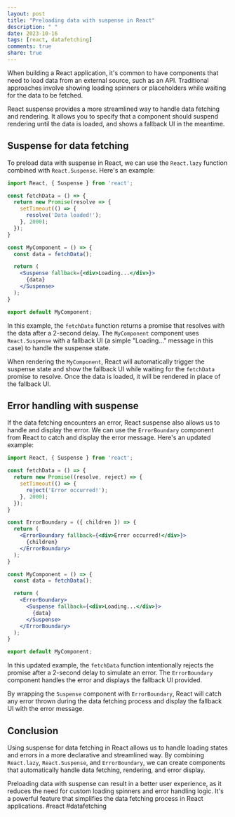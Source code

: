 ```yaml
---
layout: post
title: "Preloading data with suspense in React"
description: " "
date: 2023-10-16
tags: [react, datafetching]
comments: true
share: true
---
```


When building a React application, it's common to have components that need to load data from an external source, such as an API. Traditional approaches involve showing loading spinners or placeholders while waiting for the data to be fetched.

React suspense provides a more streamlined way to handle data fetching and rendering. It allows you to specify that a component should suspend rendering until the data is loaded, and shows a fallback UI in the meantime.

## Suspense for data fetching

To preload data with suspense in React, we can use the `React.lazy` function combined with `React.Suspense`. Here's an example:

```jsx
import React, { Suspense } from 'react';

const fetchData = () => {
  return new Promise(resolve => {
    setTimeout(() => {
      resolve('Data loaded!');
    }, 2000);
  });
}

const MyComponent = () => {
  const data = fetchData();

  return (
    <Suspense fallback={<div>Loading...</div>}>
      {data}
    </Suspense>
  );
}

export default MyComponent;
```

In this example, the `fetchData` function returns a promise that resolves with the data after a 2-second delay. The `MyComponent` component uses `React.Suspense` with a fallback UI (a simple "Loading..." message in this case) to handle the suspense state.

When rendering the `MyComponent`, React will automatically trigger the suspense state and show the fallback UI while waiting for the `fetchData` promise to resolve. Once the data is loaded, it will be rendered in place of the fallback UI.

## Error handling with suspense

If the data fetching encounters an error, React suspense also allows us to handle and display the error. We can use the `ErrorBoundary` component from React to catch and display the error message. Here's an updated example:

```jsx
import React, { Suspense } from 'react';

const fetchData = () => {
  return new Promise((resolve, reject) => {
    setTimeout(() => {
      reject('Error occurred!');
    }, 2000);
  });
}

const ErrorBoundary = ({ children }) => {
  return (
    <ErrorBoundary fallback={<div>Error occurred!</div>}>
      {children}
    </ErrorBoundary>
  );
}

const MyComponent = () => {
  const data = fetchData();

  return (
    <ErrorBoundary>
      <Suspense fallback={<div>Loading...</div>}>
        {data}
      </Suspense>
    </ErrorBoundary>
  );
}

export default MyComponent;
```

In this updated example, the `fetchData` function intentionally rejects the promise after a 2-second delay to simulate an error. The `ErrorBoundary` component handles the error and displays the fallback UI provided.

By wrapping the `Suspense` component with `ErrorBoundary`, React will catch any error thrown during the data fetching process and display the fallback UI with the error message.

## Conclusion

Using suspense for data fetching in React allows us to handle loading states and errors in a more declarative and streamlined way. By combining `React.lazy`, `React.Suspense`, and `ErrorBoundary`, we can create components that automatically handle data fetching, rendering, and error display.

Preloading data with suspense can result in a better user experience, as it reduces the need for custom loading spinners and error handling logic. It's a powerful feature that simplifies the data fetching process in React applications. #react #datafetching
